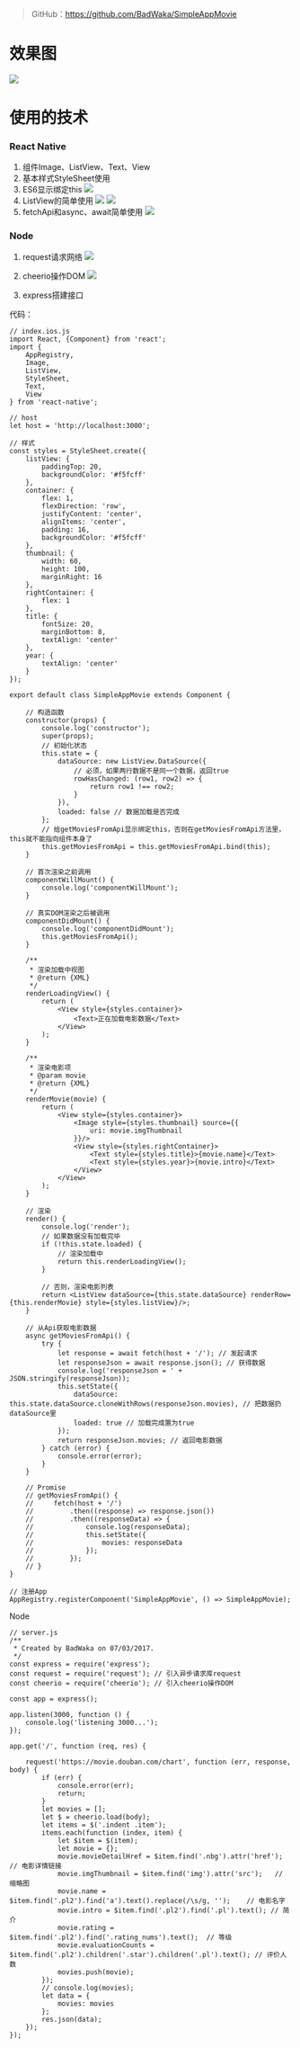 > GitHub：https://github.com/BadWaka/SimpleAppMovie

# 效果图

![](http://upload-images.jianshu.io/upload_images/1828354-5e396e9e567a39d4.png?imageMogr2/auto-orient/strip%7CimageView2/2/w/1240)

# 使用的技术

### React Native

1. 组件Image、ListView、Text、View
2. 基本样式StyleSheet使用
3. ES6显示绑定this
![](http://upload-images.jianshu.io/upload_images/1828354-76196e24c55e4459.png?imageMogr2/auto-orient/strip%7CimageView2/2/w/1240)
4. ListView的简单使用
![](http://upload-images.jianshu.io/upload_images/1828354-5b03b2faf9fa709d.png?imageMogr2/auto-orient/strip%7CimageView2/2/w/1240)
![](http://upload-images.jianshu.io/upload_images/1828354-991cbf0208766917.png?imageMogr2/auto-orient/strip%7CimageView2/2/w/1240)
5. fetchApi和async、await简单使用
![](http://upload-images.jianshu.io/upload_images/1828354-cda08241076cece6.png?imageMogr2/auto-orient/strip%7CimageView2/2/w/1240)

### Node

1. request请求网络
![](http://upload-images.jianshu.io/upload_images/1828354-f58969cb9c054f24.png?imageMogr2/auto-orient/strip%7CimageView2/2/w/1240)

2. cheerio操作DOM
![](http://upload-images.jianshu.io/upload_images/1828354-ca756668264f4950.png?imageMogr2/auto-orient/strip%7CimageView2/2/w/1240)

3. express搭建接口

代码：
```
// index.ios.js
import React, {Component} from 'react';
import {
	AppRegistry,
	Image,
	ListView,
	StyleSheet,
	Text,
	View
} from 'react-native';

// host
let host = 'http://localhost:3000';

// 样式
const styles = StyleSheet.create({
	listView: {
		paddingTop: 20,
		backgroundColor: '#f5fcff'
	},
	container: {
		flex: 1,
		flexDirection: 'row',
		justifyContent: 'center',
		alignItems: 'center',
		padding: 16,
		backgroundColor: '#f5fcff'
	},
	thumbnail: {
		width: 60,
		height: 100,
		marginRight: 16
	},
	rightContainer: {
		flex: 1
	},
	title: {
		fontSize: 20,
		marginBottom: 8,
		textAlign: 'center'
	},
	year: {
		textAlign: 'center'
	}
});

export default class SimpleAppMovie extends Component {

	// 构造函数
	constructor(props) {
		console.log('constructor');
		super(props);
		// 初始化状态
		this.state = {
			dataSource: new ListView.DataSource({
				// 必须，如果两行数据不是同一个数据，返回true
				rowHasChanged: (row1, row2) => {
					return row1 !== row2;
				}
			}),
			loaded: false // 数据加载是否完成
		};
		// 给getMoviesFromApi显示绑定this，否则在getMoviesFromApi方法里，this就不能指向组件本身了
		this.getMoviesFromApi = this.getMoviesFromApi.bind(this);
	}

	// 首次渲染之前调用
	componentWillMount() {
		console.log('componentWillMount');
	}

	// 真实DOM渲染之后被调用
	componentDidMount() {
		console.log('componentDidMount');
		this.getMoviesFromApi();
	}

	/**
     * 渲染加载中视图
     * @return {XML}
     */
	renderLoadingView() {
		return (
			<View style={styles.container}>
				<Text>正在加载电影数据</Text>
			</View>
		);
	}

	/**
     * 渲染电影项
     * @param movie
     * @return {XML}
     */
	renderMovie(movie) {
		return (
			<View style={styles.container}>
				<Image style={styles.thumbnail} source={{
					uri: movie.imgThumbnail
				}}/>
				<View style={styles.rightContainer}>
					<Text style={styles.title}>{movie.name}</Text>
					<Text style={styles.year}>{movie.intro}</Text>
				</View>
			</View>
		);
	}

	// 渲染
	render() {
		console.log('render');
		// 如果数据没有加载完毕
		if (!this.state.loaded) {
			// 渲染加载中
			return this.renderLoadingView();
		}

		// 否则，渲染电影列表
		return <ListView dataSource={this.state.dataSource} renderRow={this.renderMovie} style={styles.listView}/>;
	}

	// 从Api获取电影数据
	async getMoviesFromApi() {
		try {
			let response = await fetch(host + '/'); // 发起请求
			let responseJson = await response.json(); // 获得数据
			console.log('responseJson = ' + JSON.stringify(responseJson));
			this.setState({
				dataSource: this.state.dataSource.cloneWithRows(responseJson.movies), // 把数据扔dataSource里
				loaded: true // 加载完成置为true
			});
			return responseJson.movies; // 返回电影数据
		} catch (error) {
			console.error(error);
		}
	}

	// Promise
	// getMoviesFromApi() {
	//     fetch(host + '/')
	//         .then((response) => response.json())
	//         .then((responseData) => {
	//             console.log(responseData);
	//             this.setState({
	//                 movies: responseData
	//             });
	//         });
	// }
}

// 注册App
AppRegistry.registerComponent('SimpleAppMovie', () => SimpleAppMovie);

```

Node
```
// server.js
/**
 * Created by BadWaka on 07/03/2017.
 */
const express = require('express');
const request = require('request'); // 引入异步请求库request
const cheerio = require('cheerio'); // 引入cheerio操作DOM

const app = express();

app.listen(3000, function () {
    console.log('listening 3000...');
});

app.get('/', function (req, res) {

    request('https://movie.douban.com/chart', function (err, response, body) {
        if (err) {
            console.error(err);
            return;
        }
        let movies = [];
        let $ = cheerio.load(body);
        let items = $('.indent .item');
        items.each(function (index, item) {
            let $item = $(item);
            let movie = {};
            movie.movieDetailHref = $item.find('.nbg').attr('href');  // 电影详情链接
            movie.imgThumbnail = $item.find('img').attr('src');   // 缩略图
            movie.name = $item.find('.pl2').find('a').text().replace(/\s/g, '');    // 电影名字
            movie.intro = $item.find('.pl2').find('.pl').text(); // 简介
            movie.rating = $item.find('.pl2').find('.rating_nums').text();  // 等级
            movie.evaluationCounts = $item.find('.pl2').children('.star').children('.pl').text(); // 评价人数
            movies.push(movie);
        });
        // console.log(movies);
        let data = {
            movies: movies
        };
        res.json(data);
    });
});

```
